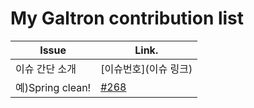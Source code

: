 My Galtron contribution list
============================
| Issue | Link. |
|------------------------|---------|
| 이슈 간단 소개 | [이슈번호](이슈 링크) |
|예)Spring clean! | [#268](https://github.com/inureyes/Galtron/issues/268) |